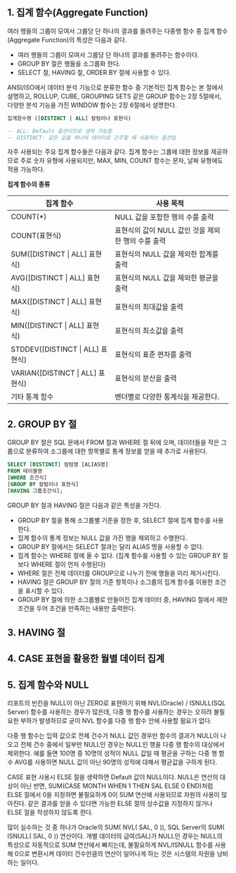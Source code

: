 ## 1. 집계 함수(Aggregate Function)

여러 행들의 그룹이 모여서 그룹당 단 하나의 결과를 돌려주는 다중행 함수 중 집계 함수(Aggregate Function)의 특성은 다음과 같다.

- 여러 행들의 그룹이 모여서 그룹당 단 하나의 결과를 돌려주는 함수이다.
- GROUP BY 절은 행들을 소그룹화 한다.
- SELECT 절, HAVING 절, ORDER BY 절에 사용할 수 있다.



ANSI/ISO에서 데이터 분석 기능으로 분류한 함수 중 기본적인 집계 함수는 본 절에서 설명하고, ROLLUP, CUBE, GROUPING SETS 같은 GROUP 함수는 2장 5절에서, 다양한 분석 기능을 가진 WINDOW 함수는 2장 6절에서 설명한다.



```sql
집계함수명 ([DISTINCT | ALL] 칼럼이나 표현식)

-- ALL: Default 옵션이므로 생략 가능함
-- DISTINCT: 같은 값을 하나의 데이터로 간주할 때 사용하는 옵션임
```



자주 사용되는 주요 집계 함수들은 다음과 같다. 집계 함수는 그룹에 대한 정보를 제공하므로 주로 숫자 유형에 사용되지만, MAX, MIN, COUNT 함수는 문자, 날짜 유형에도 적용 가능하다.



**집계 함수의 종류**

| 집계 함수                        | 사용 목적                                          |
| -------------------------------- | -------------------------------------------------- |
| COUNT(*)                         | NULL 값을 포함한 행의 수를 출력                    |
| COUNT(표현식)                    | 표현식의 값이 NULL 값인 것을 제외한 행의 수를 출력 |
| SUM([DISTINCT \| ALL] 표현식)    | 표현식의 NULL 값을 제외한 합계를 출력              |
| AVG([DISTINCT \| ALL] 표현식)    | 표현식의 NULL 값을 제외한 평균을 출력              |
| MAX([DISTINCT \| ALL] 표현식)    | 표현식의 최대값을 출력                             |
| MIN([DISTINCT \| ALL] 표현식)    | 표현식의 최소값을 출력                             |
| STDDEV([DISTINCT \| ALL] 표현식) | 표현식의 표준 편차를 출력                          |
| VARIAN([DISTINCT \| ALL] 표현식) | 표현식의 분산을 출력                               |
| 기타 통계 함수                   | 벤더별로 다양한 통계식을 제공한다.                 |







## 2. GROUP BY 절

GROUP BY 절은 SQL 문에서 FROM 절과 WHERE 절 뒤에 오며, 데이터들을 작은 그룹으로 분류하여 소그룹에 대한 항목별로 통계 정보를 얻을 때 추가로 사용된다.

```sql
SELECT [DISTINCT] 칼럼명 [ALIAS명]
FROM 테이블명
[WHERE 조건식]
[GROUP BY 칼럼이나 표현식]
[HAVING 그룹조건식];
```



GROUP BY 절과 HAVING 절은 다음과 같은 특성을 가진다.

- GROUP BY 절을 통해 소그룹별 기준을 정한 후, SELECT 절에 집계 함수를 사용한다.
- 집계 함수의 통계 정보는 NULL 값을 가진 행을 제외하고 수행한다.
- GROUP BY 절에서는 SELECT 절과는 달리 ALIAS 명을 사용할 수 없다.
- 집계 함수는 WHERE 절에 올 수 없다. (집계 함수를 사용할 수 있는 GROUP BY 절보다 WHERE 절이 먼저 수행된다)
- WHERE 절은 전체 데이터를 GROUP으로 나누기 전에 행들을 미리 제거시킨다.
- HAVING 절은 GROUP BY 절의 기준 항목이나 소그룹의 집계 함수를 이용한 조건을 표시할 수 있다.
- GROUP BY 절에 의한 소그룹별로 만들어진 집계 데이터 중, HAVING 절에서 제한 조건을 두어 조건을 만족하는 내용만 출력한다.



## 3. HAVING 절





## 4. CASE 표현을 활용한 월별 데이터 집계





## 5. 집계 함수와 NULL

리포트의 빈칸을 NULL이 아닌 ZERO로 표현하기 위해 NVL(Oracle) / ISNULL(SQL Server) 함수를 사용하는 경우가 많은데, 다중 행 함수를 사용하는 경우는 오히려 불필요한 부하가 발생하므로 굳이 NVL 함수를 다중 행 함수 안에 사용할 필요가 없다.



다중 행 함수는 입력 값으로 전체 건수가 NULL 값인 경우만 함수의 결과가 NULL이 나오고 전체 건수 중에서 일부만 NULL인 경우는 NULL인 행을 다중 행 함수의 대상에서 제외한다. 예를 들면 100명 중 10명의 성적이 NULL 값일 때 평균을 구하는 다중 행 함수 AVG를 사용하면 NULL 값이 아닌 90명의 성적에 대해서 평균값을 구하게 된다.



CASE 표현 사용시 ELSE 절을 생략하면 Default 값이 NULL이다. NULL은 연산의 대상이 아닌 반면, SUM(CASE MONTH WHEN 1 THEN SAL ELSE 0 END)처럼 ELSE 절에서 0을 지정하면 불필요하게 0이 SUM 연산에 사용되므로 자원의 사용이 많아진다. 같은 결과를 얻을 수 있다면 가능한 ELSE 절의 상수값을 지정하지 않거나 ELSE 절을 작성하지 않도록 한다.



많이 실수하는 것 중 하나가 Oracle의 SUM( NVL( SAL, 0 )), SQL Server의 SUM( ISNULL( SAL, 0 )) 연산이다. 개별 데이터의 급여(SAL)가 NULL인 경우는 NULL의 특성으로 자동적으로 SUM 연산에서 빠지는데, 불필요하게 NVL/ISNULL 함수를 사용해 0으로 변환시켜 데이터 건수만큼의 연산이 일어나게 하는 것은 시스템의 자원을 낭비하는 일이다.







